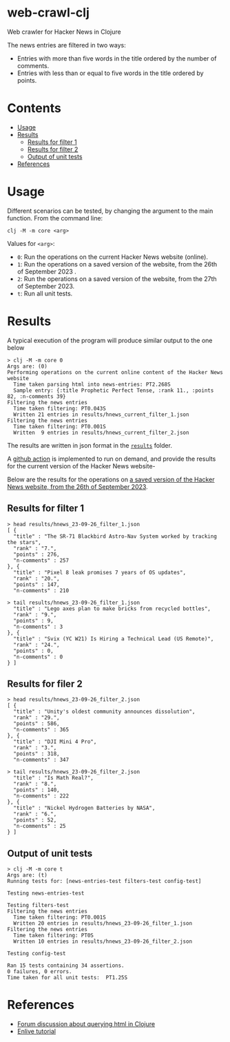 # web-crawl-clj
Web crawler for Hacker News in Clojure

The news entries are filtered in two ways:
- Entries with more than five words in the title ordered by the number of comments.
- Entries with less than or equal to five words in the title ordered by points.

# Contents
- [Usage](#usage)
- [Results](#results)
  - [Results for filter 1](#results-for-filter-1)
  - [Results for filter 2](#results-for-filer-2)
  - [Output of unit tests](#output-of-unit-tests)
- [References](#references)

# Usage
Different scenarios can be tested, by changing the argument to the main function.
From the command line:
````
clj -M -m core <arg>
````
Values for `<arg>`: 
- `0`: Run the operations on the current Hacker News website (online).
- `1`: Run the operations on a saved version of the website, from the 26th of September 2023 .
- `2`: Run the operations on a saved version of the website, from the 27th of September 2023.
- `t`: Run all unit tests.

# Results
A typical execution of the program will produce similar output to the one below
````
> clj -M -m core 0
Args are: (0)
Performing operations on the current online content of the Hacker News website
  Time taken parsing html into news-entries: PT2.268S
  Sample entry: {:title Prophetic Perfect Tense, :rank 11., :points 82, :n-comments 39}
Filtering the news entries
  Time taken filtering: PT0.043S
  Written 21 entries in results/hnews_current_filter_1.json
Filtering the news entries
  Time taken filtering: PT0.001S
  Written  9 entries in results/hnews_current_filter_2.json
````

The results are written in json format in the [`results`](./results) folder. 

A [github action](https://github.com/ivan-ea/web-crawl-clj/actions/workflows/hacker_news_unit_tests.yaml) is implemented 
to run on demand, and provide the results for the current version of the Hacker News website-

Below are the results for the operations on [a saved version of the Hacker News website, from the 26th of September 2023](resources/hnews_23-09-26.html).

## Results for filter 1
````
> head results/hnews_23-09-26_filter_1.json
[ {
  "title" : "The SR-71 Blackbird Astro-Nav System worked by tracking the stars",
  "rank" : "7.",                                                                
  "points" : 276,                                                               
  "n-comments" : 257                                                            
}, {                                                                            
  "title" : "Pixel 8 leak promises 7 years of OS updates",                      
  "rank" : "20.",                                                               
  "points" : 147,                                                               
  "n-comments" : 210 
````
````
> tail results/hnews_23-09-26_filter_1.json
  "title" : "Lego axes plan to make bricks from recycled bottles",
  "rank" : "9.",
  "points" : 9,
  "n-comments" : 3
}, {
  "title" : "Svix (YC W21) Is Hiring a Technical Lead (US Remote)",
  "rank" : "24.",
  "points" : 0,
  "n-comments" : 0
} ]

````
## Results for filer 2
````
> head results/hnews_23-09-26_filter_2.json
[ {
  "title" : "Unity's oldest community announces dissolution",
  "rank" : "29.",
  "points" : 586,
  "n-comments" : 365
}, {
  "title" : "DJI Mini 4 Pro",
  "rank" : "3.",
  "points" : 318,
  "n-comments" : 347
````
````
> tail results/hnews_23-09-26_filter_2.json
  "title" : "Is Math Real?",
  "rank" : "8.",
  "points" : 140,
  "n-comments" : 222
}, {
  "title" : "Nickel Hydrogen Batteries by NASA",
  "rank" : "6.",
  "points" : 52,
  "n-comments" : 25
} ]

````

## Output of unit tests
````
> clj -M -m core t
Args are: (t)
Running tests for: [news-entries-test filters-test config-test]

Testing news-entries-test

Testing filters-test
Filtering the news entries
  Time taken filtering: PT0.001S                            
  Written 20 entries in results/hnews_23-09-26_filter_1.json
Filtering the news entries
  Time taken filtering: PT0S
  Written 10 entries in results/hnews_23-09-26_filter_2.json

Testing config-test

Ran 15 tests containing 34 assertions.
0 failures, 0 errors.
Time taken for all unit tests:  PT1.25S
````

# References
- [Forum discussion about querying html in Clojure](https://clojureverse.org/t/best-library-for-querying-html/1103)
- [Enlive tutorial](https://github.com/swannodette/enlive-tutorial/)